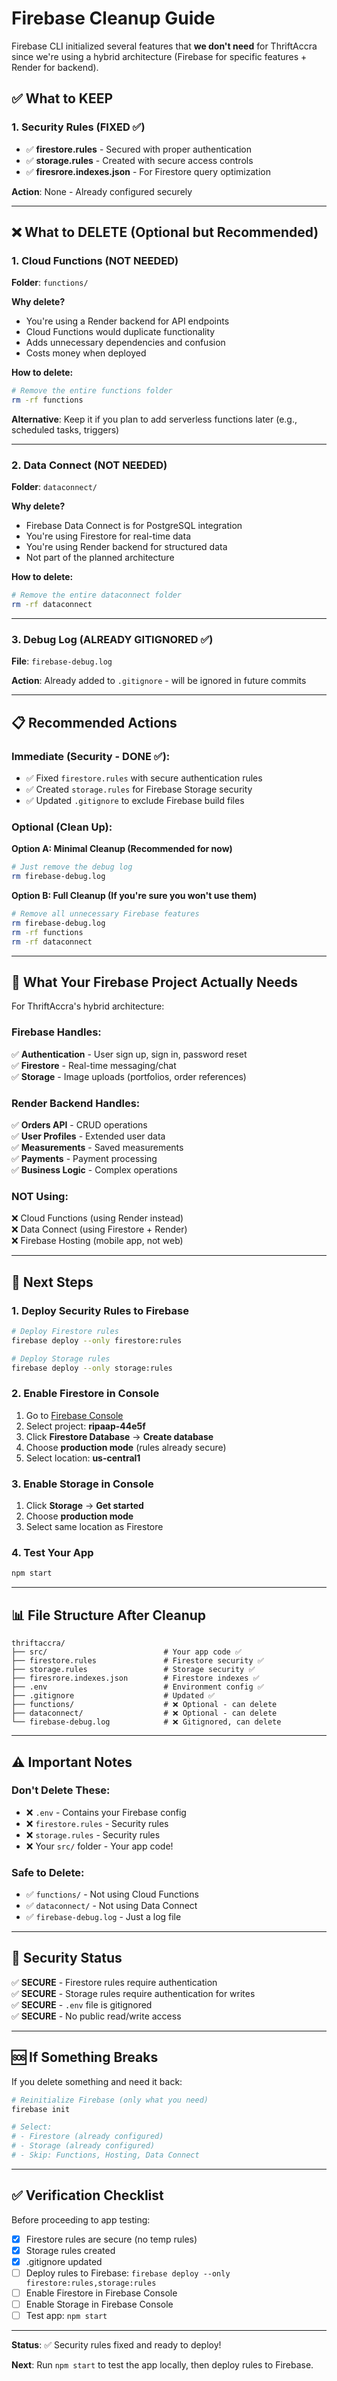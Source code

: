 # Firebase Cleanup Guide

Firebase CLI initialized several features that **we don't need** for ThriftAccra since we're using a hybrid architecture (Firebase for specific features + Render for backend).

## ✅ What to KEEP

### 1. Security Rules (FIXED ✅)
- ✅ **firestore.rules** - Secured with proper authentication
- ✅ **storage.rules** - Created with secure access controls
- ✅ **firesrore.indexes.json** - For Firestore query optimization

**Action**: None - Already configured securely

---

## ❌ What to DELETE (Optional but Recommended)

### 1. Cloud Functions (NOT NEEDED)

**Folder**: `functions/`

**Why delete?**
- You're using a Render backend for API endpoints
- Cloud Functions would duplicate functionality
- Adds unnecessary dependencies and confusion
- Costs money when deployed

**How to delete:**
```bash
# Remove the entire functions folder
rm -rf functions
```

**Alternative**: Keep it if you plan to add serverless functions later (e.g., scheduled tasks, triggers)

---

### 2. Data Connect (NOT NEEDED)

**Folder**: `dataconnect/`

**Why delete?**
- Firebase Data Connect is for PostgreSQL integration
- You're using Firestore for real-time data
- You're using Render backend for structured data
- Not part of the planned architecture

**How to delete:**
```bash
# Remove the entire dataconnect folder
rm -rf dataconnect
```

---

### 3. Debug Log (ALREADY GITIGNORED ✅)

**File**: `firebase-debug.log`

**Action**: Already added to `.gitignore` - will be ignored in future commits

---

## 📋 Recommended Actions

### Immediate (Security - DONE ✅):
- ✅ Fixed `firestore.rules` with secure authentication rules
- ✅ Created `storage.rules` for Firebase Storage security
- ✅ Updated `.gitignore` to exclude Firebase build files

### Optional (Clean Up):

**Option A: Minimal Cleanup (Recommended for now)**
```bash
# Just remove the debug log
rm firebase-debug.log
```

**Option B: Full Cleanup (If you're sure you won't use them)**
```bash
# Remove all unnecessary Firebase features
rm firebase-debug.log
rm -rf functions
rm -rf dataconnect
```

---

## 🎯 What Your Firebase Project Actually Needs

For ThriftAccra's hybrid architecture:

### Firebase Handles:
✅ **Authentication** - User sign up, sign in, password reset  
✅ **Firestore** - Real-time messaging/chat  
✅ **Storage** - Image uploads (portfolios, order references)  

### Render Backend Handles:
✅ **Orders API** - CRUD operations  
✅ **User Profiles** - Extended user data  
✅ **Measurements** - Saved measurements  
✅ **Payments** - Payment processing  
✅ **Business Logic** - Complex operations  

### NOT Using:
❌ Cloud Functions (using Render instead)  
❌ Data Connect (using Firestore + Render)  
❌ Firebase Hosting (mobile app, not web)  

---

## 🚀 Next Steps

### 1. Deploy Security Rules to Firebase

```bash
# Deploy Firestore rules
firebase deploy --only firestore:rules

# Deploy Storage rules
firebase deploy --only storage:rules
```

### 2. Enable Firestore in Console

1. Go to [Firebase Console](https://console.firebase.google.com/)
2. Select project: **ripaap-44e5f**
3. Click **Firestore Database** → **Create database**
4. Choose **production mode** (rules already secure)
5. Select location: **us-central1**

### 3. Enable Storage in Console

1. Click **Storage** → **Get started**
2. Choose **production mode**
3. Select same location as Firestore

### 4. Test Your App

```bash
npm start
```

---

## 📊 File Structure After Cleanup

```
thriftaccra/
├── src/                          # Your app code ✅
├── firestore.rules               # Firestore security ✅
├── storage.rules                 # Storage security ✅
├── firesrore.indexes.json        # Firestore indexes ✅
├── .env                          # Environment config ✅
├── .gitignore                    # Updated ✅
├── functions/                    # ❌ Optional - can delete
├── dataconnect/                  # ❌ Optional - can delete
└── firebase-debug.log            # ❌ Gitignored, can delete
```

---

## ⚠️ Important Notes

### Don't Delete These:
- ❌ `.env` - Contains your Firebase config
- ❌ `firestore.rules` - Security rules
- ❌ `storage.rules` - Security rules
- ❌ Your `src/` folder - Your app code!

### Safe to Delete:
- ✅ `functions/` - Not using Cloud Functions
- ✅ `dataconnect/` - Not using Data Connect
- ✅ `firebase-debug.log` - Just a log file

---

## 🔐 Security Status

✅ **SECURE** - Firestore rules require authentication  
✅ **SECURE** - Storage rules require authentication for writes  
✅ **SECURE** - `.env` file is gitignored  
✅ **SECURE** - No public read/write access  

---

## 🆘 If Something Breaks

If you delete something and need it back:

```bash
# Reinitialize Firebase (only what you need)
firebase init

# Select:
# - Firestore (already configured)
# - Storage (already configured)
# - Skip: Functions, Hosting, Data Connect
```

---

## ✅ Verification Checklist

Before proceeding to app testing:

- [x] Firestore rules are secure (no temp rules)
- [x] Storage rules created
- [x] .gitignore updated
- [ ] Deploy rules to Firebase: `firebase deploy --only firestore:rules,storage:rules`
- [ ] Enable Firestore in Firebase Console
- [ ] Enable Storage in Firebase Console
- [ ] Test app: `npm start`

---

**Status**: ✅ Security rules fixed and ready to deploy!

**Next**: Run `npm start` to test the app locally, then deploy rules to Firebase.
